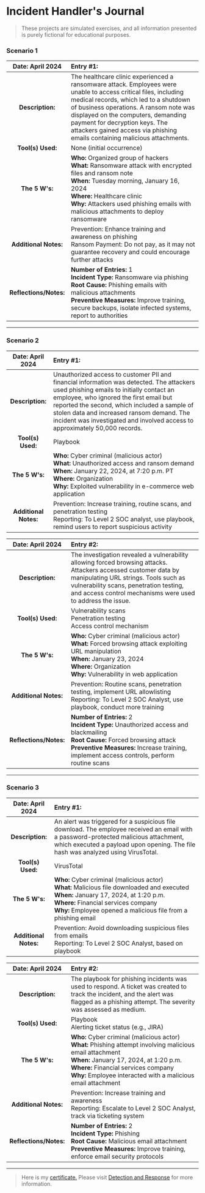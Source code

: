 # Incident Handler's Journal
> These projects are simulated exercises, and all information presented is purely fictional for educational purposes.

### Scenario 1

| **Date:** April 2024 | **Entry #1:** | 
|:--:|:---|
| **Description:** | The healthcare clinic experienced a ransomware attack. Employees were unable to access critical files, including medical records, which led to a shutdown of business operations. A ransom note was displayed on the computers, demanding payment for decryption keys. The attackers gained access via phishing emails containing malicious attachments. |
| **Tool(s) Used:**| None (initial occurrence) |
| **The 5 W's:**| **Who:** Organized group of hackers<br> **What:** Ransomware attack with encrypted files and ransom note<br> **When:** Tuesday morning, January 16, 2024<br> **Where:** Healthcare clinic<br> **Why:** Attackers used phishing emails with malicious attachments to deploy ransomware<br> |
| **Additional Notes:** | Prevention: Enhance training and awareness on phishing<br> Ransom Payment: Do not pay, as it may not guarantee recovery and could encourage further attacks<br> |
| **Reflections/Notes:** | **Number of Entries:** 1<br> **Incident Type:** Ransomware via phishing<br> **Root Cause:** Phishing emails with malicious attachments<br> **Preventive Measures:** Improve training, secure backups, isolate infected systems, report to authorities<br>

---

### Scenario 2

| **Date:** April 2024 | **Entry #1:** | 
|:--:|:---|
| **Description:** | Unauthorized access to customer PII and financial information was detected. The attackers used phishing emails to initially contact an employee, who ignored the first email but reported the second, which included a sample of stolen data and increased ransom demand. The incident was investigated and involved access to approximately 50,000 records. |
| **Tool(s) Used:**| Playbook |
| **The 5 W's:**| **Who:** Cyber criminal (malicious actor)<br> **What:** Unauthorized access and ransom demand<br> **When:** January 22, 2024, at 7:20 p.m. PT<br> **Where:** Organization<br> **Why:** Exploited vulnerability in e-commerce web application<br> |
| **Additional Notes:** | Prevention: Increase training, routine scans, and penetration testing<br> Reporting: To Level 2 SOC analyst, use playbook, remind users to report suspicious activity<br> |

| **Date:** April 2024 | **Entry #2:** | 
|:--:|:---|
| **Description:** | The investigation revealed a vulnerability allowing forced browsing attacks. Attackers accessed customer data by manipulating URL strings. Tools such as vulnerability scans, penetration testing, and access control mechanisms were used to address the issue. |
| **Tool(s) Used:**| Vulnerability scans<br> Penetration testing<br> Access control mechanism |
| **The 5 W's:**| **Who:** Cyber criminal (malicious actor)<br> **What:** Forced browsing attack exploiting URL manipulation<br> **When:** January 23, 2024<br> **Where:** Organization<br> **Why:** Vulnerability in web application<br> |
| **Additional Notes:** | Prevention: Routine scans, penetration testing, implement URL allowlisting<br> Reporting: To Level 2 SOC Analyst, use playbook, conduct more training<br> |
| **Reflections/Notes:** | **Number of Entries:** 2<br> **Incident Type:** Unauthorized access and blackmailing<br> **Root Cause:** Forced browsing attack<br> **Preventive Measures:** Increase training, implement access controls, perform routine scans<br> |

---

### Scenario 3

| **Date:** April 2024 | **Entry #1:** | 
|:--:|:---|
| **Description:** | An alert was triggered for a suspicious file download. The employee received an email with a password-protected malicious attachment, which executed a payload upon opening. The file hash was analyzed using VirusTotal. |
| **Tool(s) Used:**| VirusTotal |
| **The 5 W's:**| **Who:** Cyber criminal (malicious actor)<br> **What:** Malicious file downloaded and executed<br> **When:** January 17, 2024, at 1:20 p.m.<br> **Where:** Financial services company<br> **Why:** Employee opened a malicious file from a phishing email<br> |
| **Additional Notes:** | Prevention: Avoid downloading suspicious files from emails<br> Reporting: To Level 2 SOC Analyst, based on playbook<br> |

| **Date:** April 2024 | **Entry #2:** | 
|:--:|:---|
| **Description:** | The playbook for phishing incidents was used to respond. A ticket was created to track the incident, and the alert was flagged as a phishing attempt. The severity was assessed as medium. |
| **Tool(s) Used:**| Playbook<br> Alerting ticket status (e.g., JIRA) |
| **The 5 W's:**| **Who:** Cyber criminal (malicious actor)<br> **What:** Phishing attempt involving malicious email attachment<br> **When:** January 17, 2024, at 1:20 p.m.<br> **Where:** Financial services company<br> **Why:** Employee interacted with a malicious email attachment<br> |
| **Additional Notes:** | Prevention: Increase training and awareness<br> Reporting: Escalate to Level 2 SOC Analyst, track via ticketing system<br> |
| **Reflections/Notes:** | **Number of Entries:** 2<br> **Incident Type:** Phishing<br> **Root Cause:** Malicious email attachment<br> **Preventive Measures:** Improve training, enforce email security protocols<br> |

---

> Here is my [certificate.](https://www.coursera.org/account/accomplishments/certificate/9GLYJNJVE3Z9) Please visit [Detection and Response](https://www.coursera.org/learn/detection-and-response?specialization=google-cybersecurity) for more information.
